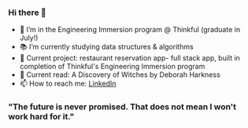 ### Hi there 👋


- 🔭 I’m in the Engineering Immersion program @ Thinkful (graduate in July!)
- 📚 I’m currently studying data structures & algorithms
- 💬 Current project: restaurant reservation app- full stack app, built in completion of Thinkful's Engineering Immersion program
- 📖 Current read: A Discovery of Witches by Deborah Harkness
- 📫 How to reach me: [LinkedIn](https://www.linkedin.com/in/kyrapalmer/) 

### "The future is never promised. That does not mean I won't work hard for it."

